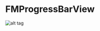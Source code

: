# FMProgressBarView
![alt tag](https://cloud.githubusercontent.com/assets/2746408/8635158/02a4c6be-27ed-11e5-8542-51e93f6db7c7.gif)
